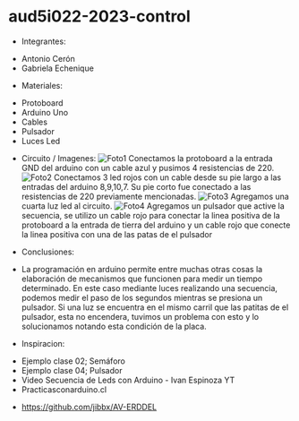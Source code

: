 # aud5i022-2023-control

* Integrantes:

- Antonio Cerón 
- Gabriela Echenique

* Materiales: 
- Protoboard
- Arduino Uno
- Cables
- Pulsador 
- Luces Led 

* Circuito / Imagenes:
![Foto1](https://user-images.githubusercontent.com/115827031/235255750-0184c919-d8c2-4a52-a76f-c492185469d4.jpg)
Conectamos la protoboard a la entrada GND del arduino con un cable azul y pusimos 4 resistencias de 220.
![Foto2](https://user-images.githubusercontent.com/115827031/235255794-cdbf3ac7-3f38-4b9f-9d16-af7b6a6d3cd4.jpg)
Conectamos 3 led rojos con un cable desde su pie largo a las entradas del arduino 8,9,10,7. Su pie corto fue conectado a las resistencias de 220 previamente mencionadas.
![Foto3](https://user-images.githubusercontent.com/115827031/235255814-791ca391-0e36-4c25-b274-ecb9d1ba22c6.jpg)
Agregamos una cuarta luz led al circuito.
![Foto4](https://user-images.githubusercontent.com/115827031/235255821-e33dc221-ccf8-4c0d-99f7-8138ef4ee703.jpg)
Agregamos un pulsador que active la secuencia, se utilizo un cable rojo para conectar la linea positiva de la protoboard a la entrada de tierra del arduino y un cable rojo que conecte la linea positiva con una de las patas de el pulsador

* Conclusiones: 

- La programación en arduino permite entre muchas otras cosas la elaboración de mecanismos que funcionen para medir un tiempo determinado. En este caso mediante luces realizando una secuencia, podemos medir el paso de los segundos mientras se presiona un pulsador. Si una luz se encuentra en el mismo carril que las patitas de el pulsador, esta no encendera, tuvimos un problema con esto y lo solucionamos notando esta condición de la placa.

* Inspiracion: 

- Ejemplo clase 02; Semáforo
- Ejemplo clase 04; Pulsador 
- Video Secuencia de Leds con Arduino - Ivan Espinoza YT
- Practicasconarduino.cl

* https://github.com/jibbx/AV-ERDDEL
